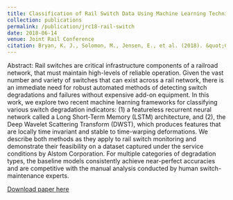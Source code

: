 ```yaml
---
title: Classification of Rail Switch Data Using Machine Learning Techniques
collection: publications
permalink: /publication/jrc18-rail-switch
date: 2018-06-14
venue: Joint Rail Conference
citation: Bryan, K. J., Solomon, M., Jensen, E., et al. (2018). &quot;Classification of Rail Switch Data Using Machine Learning Techniques.&quot; ASME/IEEE Joint Rail Conference.
---
```

Abstract: Rail switches are critical infrastructure components of a railroad network, that must maintain high-levels of reliable operation. Given the vast number and variety of switches that can exist across a rail network, there is an immediate need for robust automated methods of detecting switch degradations and failures without expensive add-on equipment. In this work, we explore two recent machine learning frameworks for classifying various switch degradation indicators: (1) a featureless recurrent neural network called a Long Short-Term Memory (LSTM) architecture, and (2), the Deep Wavelet Scattering Transform (DWST), which produces features that are locally time invariant and stable to time-warping deformations. We describe both methods as they apply to rail switch monitoring and demonstrate their feasibility on a dataset captured under the service conditions by Alstom Corporation. For multiple categories of degradation types, the baseline models consistently achieve near-perfect accuracies and are competitive with the manual analysis conducted by human switch-maintenance experts.

[Download paper here](https://asmedigitalcollection.asme.org/JRC/proceedings-abstract/JRC2018/50978/V001T04A005/268342)
